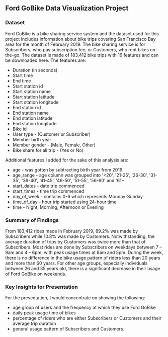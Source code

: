 ## Ford GoBike Data Visualization Project

### Dataset
Ford GoBike is a bike sharing service system and the dataset used for this project includes information about bike trips covering San Francisco Bay area for the month of February 2019. The bike sharing service is for Subscribers, who pay subscription fee, or Customers, who rent bikes on-the-go. The dataset is made of 183,412 bike trips with 16 features and can be downloaded here. The features are:
- Duration (in seconds) 
- Start time
- End time
- Start station id
- Start station name
- Start station latitude
- Start station longitude
- End station id
- End station name
- End station latitude
- End station longitude
- Bike id
- User type  - (Customer or Subscriber)
- Member birth year
- Member gender - (Male, Female, Other)
- Bike share for all trip - (Yes or No)

Additional features I added for the sake of this analysis are:
- age - was gotten by subtracting birth year from 2019
- age_range - age column was grouped into '<20', '21-25', '26-30', '31-35', '36-40', '41-45', '46-50', '51-55', '56-60' and '61+
- start_dates - date trip commenced
- start_times - time trip commenced
- day_of_week - contains 0-6 which represents Monday-Sunday
- time_of_day - hour trip started using 24-hour time
- time - Night, Morning, Afternoon or Evening 

### Summary of Findings
From 183,412 rides made in February 2019, 89.2% was made by Subscribers while 10.8% was made by Customers. Notwithstanding, the average duration of trips by Customers was twice more than that of Subscribers. 
Most rides are done by Subscribers on weekdays between 7 – 9am and 4 – 6pm, with peak usage times at 8am and 5pm. During the week, there is no difference in the bike usage pattern of riders less than 20 years and more than 60 years. For other age groups, especially individuals between 26 and 35 years old, there is a significant decrease in their usage of Ford GoBike on weekends.

### Key Insights for Presentation
For the presentation, I would concentrate on showing the following:
- age group of users and the frequency at which they use Ford GoBike
- daily peak usage time of bikes
- percentage of riders who are either Subscribers or Customers and their average trip duration
- general usage pattern of Subscribers and Customers.



```python

```
